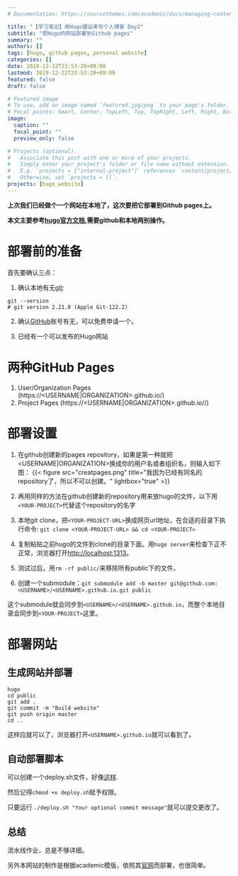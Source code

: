 ```yaml
---
# Documentation: https://sourcethemes.com/academic/docs/managing-content/

title: "【学习笔记】用Hugo建站来写个人博客 Day2"
subtitle: "把Hugo的网站部署到Github pages"
summary: ""
authors: []
tags: [hugo, github pages, personal website]
categories: []
date: 2019-12-22T23:53:20+09:00
lastmod: 2019-12-22T23:53:20+09:00
featured: false
draft: false

# Featured image
# To use, add an image named `featured.jpg/png` to your page's folder.
# Focal points: Smart, Center, TopLeft, Top, TopRight, Left, Right, BottomLeft, Bottom, BottomRight.
image:
  caption: ""
  focal_point: ""
  preview_only: false

# Projects (optional).
#   Associate this post with one or more of your projects.
#   Simply enter your project's folder or file name without extension.
#   E.g. `projects = ["internal-project"]` references `content/project/deep-learning/index.md`.
#   Otherwise, set `projects = []`.
projects: [hugo_website]
---
```


**上次我们已经做个一个网站在本地了，这次要把它部署到Github pages上。**

**本文主要参考[hugo官方文档](https://gohugo.io/hosting-and-deployment/hosting-on-github/),需要github和本地两别操作。**

# 部署前的准备
首先要确认三点：
1. 确认本地有无[git](https://git-scm.com/downloads):
```terminal
git --version
# git version 2.21.0 (Apple Git-122.2)
```

2. 确认[GitHub](https://github.com/)账号有无，可以免费申请一个。

3. 已经有一个可以发布的Hugo网站

# 两种GitHub Pages

1. User/Organization Pages (https://<USERNAME|ORGANIZATION>.github.io/)
2. Project Pages (https://<USERNAME|ORGANIZATION>.github.io/<PROJECT>/)

# 部署设置

1. 在github创建新的pages repository，如果是第一种就把<USERNAME|ORGANIZATION>换成你的用户名或者组织名，则输入如下图：
{{< figure src="creatpages.png" title="我因为已经有同名的repository了，所以不可以创建。" lightbox="true" >}}

2. 再用同样的方法在github创建新的repository用来放hugo的文件，以下用```<YOUR-PROJECT>```代替这个repository的名字

3. 本地git clone，把```<YOUR-PROJECT-URL>```换成网页url地址，在合适的目录下执行命令:
```git clone <YOUR-PROJECT-URL> && cd <YOUR-PROJECT>```

4. 复制粘贴之前hugo的文件到clone的目录下面。用```hugo server```来检查下正不正常，浏览器打开[http://localhost:1313](http://localhost:1313)。

5. 测试过后，用```rm -rf public/```来移除所有public下的文件。

6. 创建一个submodule：```git submodule add -b master git@github.com:<USERNAME>/<USERNAME>.github.io.git public```

这个submodule就会同步到```<USERNAME>/<USERNAME>.github.io```，而整个本地目录会同步到```<YOUR-PROJECT>```这里。

# 部署网站

## 生成网站并部署

```terminal
hugo
cd public
git add .
git commit -m "Build website"
git push origin master
cd ..
```
这样应就可以了，浏览器打开```<USERNAME>.github.io```就可以看到了。

## 自动部署脚本

可以创建一个deploy.sh文件，好像[这样](https://github.com/Li-Hongmin/academic-kickstart/blob/master/deploy.sh).

然后记得```chmod +x deploy.sh```赋予权限。

只要运行 ```./deploy.sh "Your optional commit message"```就可以提交更改了。

## 总结

流水线作业，总是不够详细。

另外本网站的制作是根据academic模版，依照其[官网](https://sourcethemes.com/academic/zh/docs/deployment/)而部署，也很简单。